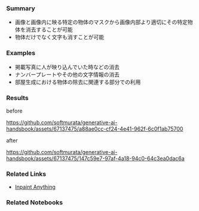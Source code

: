 ### Summary
- 画像と画像内に映る特定の物体のマスクから画像内部より適切にその特定物体を消去することが可能
- 物体だけでなく文字も消すことが可能

### Examples
- 掲載写真に人が映り込んでいた時などの消去
- ナンバープレートやその他の文字情報の消去
- 部屋生成における物体の除去に関連する部分での利用

### Results

before

https://github.com/softmurata/generative-ai-handsbook/assets/67137475/a88ae0cc-cf24-4e41-962f-6c0f1ab75700

after

https://github.com/softmurata/generative-ai-handsbook/assets/67137475/147c59e7-97af-4a18-94c0-64c3ea0dac6a

### Related Links
- [Inpaint Anything](https://github.com/geekyutao/Inpaint-Anything)

### Related Notebooks
